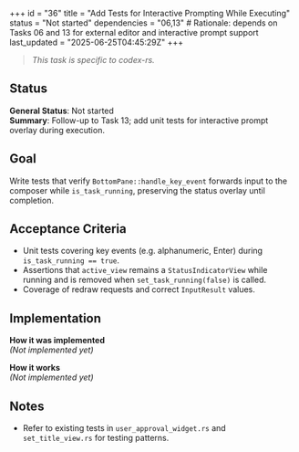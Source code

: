 +++
id = "36"
title = "Add Tests for Interactive Prompting While Executing"
status = "Not started"
dependencies = "06,13" # Rationale: depends on Tasks 06 and 13 for external editor and interactive prompt support
last_updated = "2025-06-25T04:45:29Z"
+++

> *This task is specific to codex-rs.*

## Status

**General Status**: Not started  
**Summary**: Follow-up to Task 13; add unit tests for interactive prompt overlay during execution.

## Goal

Write tests that verify `BottomPane::handle_key_event` forwards input to the composer while `is_task_running`, preserving the status overlay until completion.

## Acceptance Criteria

- Unit tests covering key events (e.g. alphanumeric, Enter) during `is_task_running == true`.
- Assertions that `active_view` remains a `StatusIndicatorView` while running and is removed when `set_task_running(false)` is called.
- Coverage of redraw requests and correct `InputResult` values.

## Implementation

**How it was implemented**  
*(Not implemented yet)*

**How it works**  
*(Not implemented yet)*

## Notes

- Refer to existing tests in `user_approval_widget.rs` and `set_title_view.rs` for testing patterns.
